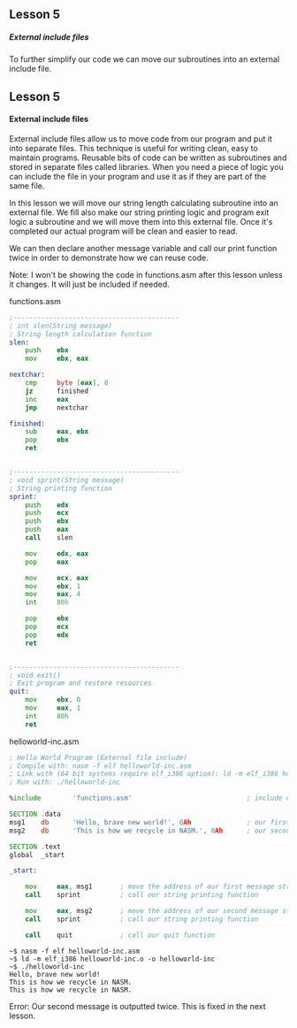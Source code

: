 ## Lesson 5

##### External include files

To further simplify our code we can move our subroutines into an external include file.

<!-- more -->

## Lesson 5

#### External include files

External include files allow us to move code from our program and put it into separate files. This technique is useful for writing clean, easy to maintain programs. Reusable bits of code can be written as subroutines and stored in separate files called libraries. When you need a piece of logic you can include the file in your program and use it as if they are part of the same file.

In this lesson we will move our string length calculating subroutine into an external file.  We fill also make our string printing logic and program exit logic a subroutine and we will move them into this external file.  Once it's completed our actual program will be clean and easier to read.

We can then declare another message variable and call our print function twice in order to demonstrate how we can reuse code.

Note:
I won't be showing the code in functions.asm after this lesson unless it changes. It will just be included if needed.


functions.asm
```asm
;------------------------------------------
; int slen(String message)
; String length calculation function
slen:
    push    ebx
    mov     ebx, eax

nextchar:
    cmp     byte [eax], 0
    jz      finished
    inc     eax
    jmp     nextchar

finished:
    sub     eax, ebx
    pop     ebx
    ret


;------------------------------------------
; void sprint(String message)
; String printing function
sprint:
    push    edx
    push    ecx
    push    ebx
    push    eax
    call    slen

    mov     edx, eax
    pop     eax

    mov     ecx, eax
    mov     ebx, 1
    mov     eax, 4
    int     80h

    pop     ebx
    pop     ecx
    pop     edx
    ret


;------------------------------------------
; void exit()
; Exit program and restore resources
quit:
    mov     ebx, 0
    mov     eax, 1
    int     80h
    ret
```

helloworld-inc.asm
```asm
; Hello World Program (External file include)
; Compile with: nasm -f elf helloworld-inc.asm
; Link with (64 bit systems require elf_i386 option): ld -m elf_i386 helloworld-inc.o -o helloworld-inc
; Run with: ./helloworld-inc

%include        'functions.asm'                             ; include our external file

SECTION .data
msg1    db      'Hello, brave new world!', 0Ah              ; our first message string
msg2    db      'This is how we recycle in NASM.', 0Ah      ; our second message string

SECTION .text
global  _start

_start:

    mov     eax, msg1       ; move the address of our first message string into EAX
    call    sprint          ; call our string printing function

    mov     eax, msg2       ; move the address of our second message string into EAX
    call    sprint          ; call our string printing function

    call    quit            ; call our quit function
```

```
~$ nasm -f elf helloworld-inc.asm
~$ ld -m elf_i386 helloworld-inc.o -o helloworld-inc
~$ ./helloworld-inc
Hello, brave new world!
This is how we recycle in NASM.
This is how we recycle in NASM.
```

Error:
Our second message is outputted twice.  This is fixed in the next lesson.
